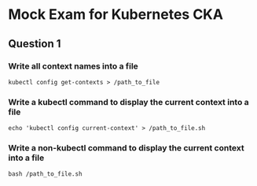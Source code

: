 # Mock Exam for Kubernetes CKA

## Question 1
### Write all context names into a file
    kubectl config get-contexts > /path_to_file

### Write a kubectl command to display the current context into a file
    echo 'kubectl config current-context' > /path_to_file.sh

### Write a non-kubectl command to display the current context into a file
    bash /path_to_file.sh



